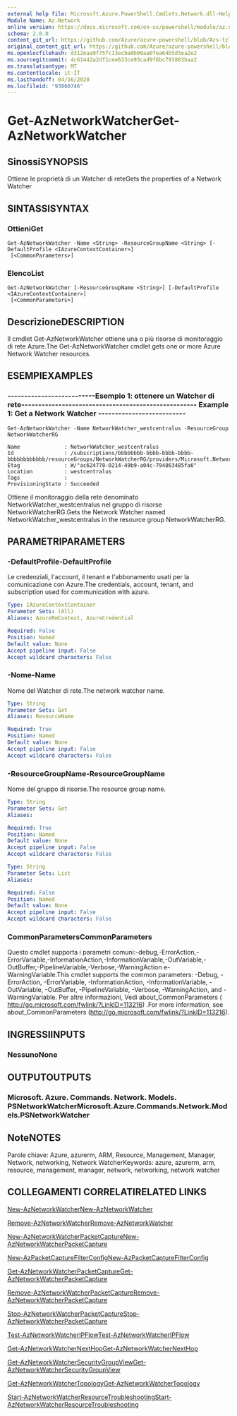 ```yaml
---
external help file: Microsoft.Azure.PowerShell.Cmdlets.Network.dll-Help.xml
Module Name: Az.Network
online version: https://docs.microsoft.com/en-us/powershell/module/az.network/get-aznetworkwatcher
schema: 2.0.0
content_git_url: https://github.com/Azure/azure-powershell/blob/Azs-tzl/src/Network/Network/help/Get-AzNetworkWatcher.md
original_content_git_url: https://github.com/Azure/azure-powershell/blob/Azs-tzl/src/Network/Network/help/Get-AzNetworkWatcher.md
ms.openlocfilehash: d312eaa9f75fc13ecba0b00aa0fea64b5d3ea2e2
ms.sourcegitcommit: 4c61442a2df1cee633ce93cad9f6bc793803baa2
ms.translationtype: MT
ms.contentlocale: it-IT
ms.lasthandoff: 04/16/2020
ms.locfileid: "93860746"
---
```

# <span data-ttu-id="11f30-101">Get-AzNetworkWatcher</span><span class="sxs-lookup"><span data-stu-id="11f30-101">Get-AzNetworkWatcher</span></span>

## <span data-ttu-id="11f30-102">Sinossi</span><span class="sxs-lookup"><span data-stu-id="11f30-102">SYNOPSIS</span></span>
<span data-ttu-id="11f30-103">Ottiene le proprietà di un Watcher di rete</span><span class="sxs-lookup"><span data-stu-id="11f30-103">Gets the properties of a Network Watcher</span></span>

## <span data-ttu-id="11f30-104">SINTASSI</span><span class="sxs-lookup"><span data-stu-id="11f30-104">SYNTAX</span></span>

### <span data-ttu-id="11f30-105">Ottieni</span><span class="sxs-lookup"><span data-stu-id="11f30-105">Get</span></span>
```
Get-AzNetworkWatcher -Name <String> -ResourceGroupName <String> [-DefaultProfile <IAzureContextContainer>]
 [<CommonParameters>]
```

### <span data-ttu-id="11f30-106">Elenco</span><span class="sxs-lookup"><span data-stu-id="11f30-106">List</span></span>
```
Get-AzNetworkWatcher [-ResourceGroupName <String>] [-DefaultProfile <IAzureContextContainer>]
 [<CommonParameters>]
```

## <span data-ttu-id="11f30-107">Descrizione</span><span class="sxs-lookup"><span data-stu-id="11f30-107">DESCRIPTION</span></span>
<span data-ttu-id="11f30-108">Il cmdlet Get-AzNetworkWatcher ottiene una o più risorse di monitoraggio di rete Azure.</span><span class="sxs-lookup"><span data-stu-id="11f30-108">The Get-AzNetworkWatcher cmdlet gets one or more Azure Network Watcher resources.</span></span>

## <span data-ttu-id="11f30-109">ESEMPI</span><span class="sxs-lookup"><span data-stu-id="11f30-109">EXAMPLES</span></span>

### <span data-ttu-id="11f30-110">--------------------------Esempio 1: ottenere un Watcher di rete--------------------------</span><span class="sxs-lookup"><span data-stu-id="11f30-110">--------------------------  Example 1: Get a Network Watcher  --------------------------</span></span>
```
Get-AzNetworkWatcher -Name NetworkWatcher_westcentralus -ResourceGroup NetworkWatcherRG

Name              : NetworkWatcher_westcentralus
Id                : /subscriptions/bbbbbbbb-bbbb-bbbb-bbbb-bbbbbbbbbbbb/resourceGroups/NetworkWatcherRG/providers/Microsoft.Network/networkWatchers/NetworkWatcher_westcentralus
Etag              : W/"ac624778-0214-49b9-a04c-794863485fa6"
Location          : westcentralus
Tags              : 
ProvisioningState : Succeeded
```

<span data-ttu-id="11f30-111">Ottiene il monitoraggio della rete denominato NetworkWatcher_westcentralus nel gruppo di risorse NetworkWatcherRG.</span><span class="sxs-lookup"><span data-stu-id="11f30-111">Gets the Network Watcher named NetworkWatcher_westcentralus in the resource group NetworkWatcherRG.</span></span>

## <span data-ttu-id="11f30-112">PARAMETRI</span><span class="sxs-lookup"><span data-stu-id="11f30-112">PARAMETERS</span></span>

### <span data-ttu-id="11f30-113">-DefaultProfile</span><span class="sxs-lookup"><span data-stu-id="11f30-113">-DefaultProfile</span></span>
<span data-ttu-id="11f30-114">Le credenziali, l'account, il tenant e l'abbonamento usati per la comunicazione con Azure.</span><span class="sxs-lookup"><span data-stu-id="11f30-114">The credentials, account, tenant, and subscription used for communication with azure.</span></span>

```yaml
Type: IAzureContextContainer
Parameter Sets: (All)
Aliases: AzureRmContext, AzureCredential

Required: False
Position: Named
Default value: None
Accept pipeline input: False
Accept wildcard characters: False
```

### <span data-ttu-id="11f30-115">-Nome</span><span class="sxs-lookup"><span data-stu-id="11f30-115">-Name</span></span>
<span data-ttu-id="11f30-116">Nome del Watcher di rete.</span><span class="sxs-lookup"><span data-stu-id="11f30-116">The network watcher name.</span></span>

```yaml
Type: String
Parameter Sets: Get
Aliases: ResourceName

Required: True
Position: Named
Default value: None
Accept pipeline input: False
Accept wildcard characters: False
```

### <span data-ttu-id="11f30-117">-ResourceGroupName</span><span class="sxs-lookup"><span data-stu-id="11f30-117">-ResourceGroupName</span></span>
<span data-ttu-id="11f30-118">Nome del gruppo di risorse.</span><span class="sxs-lookup"><span data-stu-id="11f30-118">The resource group name.</span></span>

```yaml
Type: String
Parameter Sets: Get
Aliases: 

Required: True
Position: Named
Default value: None
Accept pipeline input: False
Accept wildcard characters: False
```

```yaml
Type: String
Parameter Sets: List
Aliases: 

Required: False
Position: Named
Default value: None
Accept pipeline input: False
Accept wildcard characters: False
```

### <span data-ttu-id="11f30-119">CommonParameters</span><span class="sxs-lookup"><span data-stu-id="11f30-119">CommonParameters</span></span>
<span data-ttu-id="11f30-120">Questo cmdlet supporta i parametri comuni:-debug,-ErrorAction,-ErrorVariable,-InformationAction,-InformationVariable,-OutVariable,-OutBuffer,-PipelineVariable,-Verbose,-WarningAction e-WarningVariable.</span><span class="sxs-lookup"><span data-stu-id="11f30-120">This cmdlet supports the common parameters: -Debug, -ErrorAction, -ErrorVariable, -InformationAction, -InformationVariable, -OutVariable, -OutBuffer, -PipelineVariable, -Verbose, -WarningAction, and -WarningVariable.</span></span> <span data-ttu-id="11f30-121">Per altre informazioni, Vedi about_CommonParameters ( http://go.microsoft.com/fwlink/?LinkID=113216) .</span><span class="sxs-lookup"><span data-stu-id="11f30-121">For more information, see about_CommonParameters (http://go.microsoft.com/fwlink/?LinkID=113216).</span></span>

## <span data-ttu-id="11f30-122">INGRESSI</span><span class="sxs-lookup"><span data-stu-id="11f30-122">INPUTS</span></span>

### <span data-ttu-id="11f30-123">Nessuno</span><span class="sxs-lookup"><span data-stu-id="11f30-123">None</span></span>

## <span data-ttu-id="11f30-124">OUTPUT</span><span class="sxs-lookup"><span data-stu-id="11f30-124">OUTPUTS</span></span>

### <span data-ttu-id="11f30-125">Microsoft. Azure. Commands. Network. Models. PSNetworkWatcher</span><span class="sxs-lookup"><span data-stu-id="11f30-125">Microsoft.Azure.Commands.Network.Models.PSNetworkWatcher</span></span>

## <span data-ttu-id="11f30-126">Note</span><span class="sxs-lookup"><span data-stu-id="11f30-126">NOTES</span></span>
<span data-ttu-id="11f30-127">Parole chiave: Azure, azurerm, ARM, Resource, Management, Manager, Network, networking, Network Watcher</span><span class="sxs-lookup"><span data-stu-id="11f30-127">Keywords: azure, azurerm, arm, resource, management, manager, network, networking, network watcher</span></span> 

## <span data-ttu-id="11f30-128">COLLEGAMENTI CORRELATI</span><span class="sxs-lookup"><span data-stu-id="11f30-128">RELATED LINKS</span></span>

[<span data-ttu-id="11f30-129">New-AzNetworkWatcher</span><span class="sxs-lookup"><span data-stu-id="11f30-129">New-AzNetworkWatcher</span></span>](./New-AzNetworkWatcher.md)

[<span data-ttu-id="11f30-130">Remove-AzNetworkWatcher</span><span class="sxs-lookup"><span data-stu-id="11f30-130">Remove-AzNetworkWatcher</span></span>](./Remove-AzNetworkWatcher.md)

[<span data-ttu-id="11f30-131">New-AzNetworkWatcherPacketCapture</span><span class="sxs-lookup"><span data-stu-id="11f30-131">New-AzNetworkWatcherPacketCapture</span></span>](./New-AzNetworkWatcherPacketCapture.md)

[<span data-ttu-id="11f30-132">New-AzPacketCaptureFilterConfig</span><span class="sxs-lookup"><span data-stu-id="11f30-132">New-AzPacketCaptureFilterConfig</span></span>](./New-AzPacketCaptureFilterConfig.md)

[<span data-ttu-id="11f30-133">Get-AzNetworkWatcherPacketCapture</span><span class="sxs-lookup"><span data-stu-id="11f30-133">Get-AzNetworkWatcherPacketCapture</span></span>](./Get-AzNetworkWatcherPacketCapture.md)

[<span data-ttu-id="11f30-134">Remove-AzNetworkWatcherPacketCapture</span><span class="sxs-lookup"><span data-stu-id="11f30-134">Remove-AzNetworkWatcherPacketCapture</span></span>](./Remove-AzNetworkWatcherPacketCapture.md)

[<span data-ttu-id="11f30-135">Stop-AzNetworkWatcherPacketCapture</span><span class="sxs-lookup"><span data-stu-id="11f30-135">Stop-AzNetworkWatcherPacketCapture</span></span>](./Stop-AzNetworkWatcherPacketCapture.md)

[<span data-ttu-id="11f30-136">Test-AzNetworkWatcherIPFlow</span><span class="sxs-lookup"><span data-stu-id="11f30-136">Test-AzNetworkWatcherIPFlow</span></span>](./Test-AzNetworkWatcherIPFlow.md)

[<span data-ttu-id="11f30-137">Get-AzNetworkWatcherNextHop</span><span class="sxs-lookup"><span data-stu-id="11f30-137">Get-AzNetworkWatcherNextHop</span></span>](./Get-AzNetworkWatcherNextHop.md)

[<span data-ttu-id="11f30-138">Get-AzNetworkWatcherSecurityGroupView</span><span class="sxs-lookup"><span data-stu-id="11f30-138">Get-AzNetworkWatcherSecurityGroupView</span></span>](./Get-AzNetworkWatcherSecurityGroupView.md)

[<span data-ttu-id="11f30-139">Get-AzNetworkWatcherTopology</span><span class="sxs-lookup"><span data-stu-id="11f30-139">Get-AzNetworkWatcherTopology</span></span>](./Get-AzNetworkWatcherTopology.md)

[<span data-ttu-id="11f30-140">Start-AzNetworkWatcherResourceTroubleshooting</span><span class="sxs-lookup"><span data-stu-id="11f30-140">Start-AzNetworkWatcherResourceTroubleshooting</span></span>](./Start-AzNetworkWatcherResourceTroubleshooting.md)
